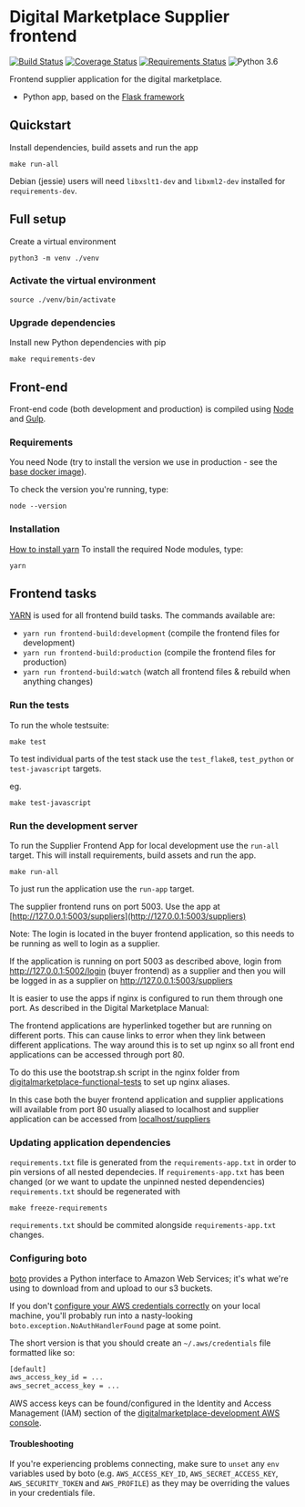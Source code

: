 # Digital Marketplace Supplier frontend

[![Build Status](https://travis-ci.org/alphagov/digitalmarketplace-supplier-frontend.svg)](https://travis-ci.org/alphagov/digitalmarketplace-supplier-frontend)
[![Coverage Status](https://coveralls.io/repos/alphagov/digitalmarketplace-supplier-frontend/badge.svg?branch=master&service=github)](https://coveralls.io/github/alphagov/digitalmarketplace-supplier-frontend?branch=master)
[![Requirements Status](https://requires.io/github/alphagov/digitalmarketplace-supplier-frontend/requirements.svg?branch=master)](https://requires.io/github/alphagov/digitalmarketplace-supplier-frontend/requirements/?branch=master)
![Python 3.6](https://img.shields.io/badge/python-3.6-blue.svg)

Frontend supplier application for the digital marketplace.

- Python app, based on the [Flask framework](http://flask.pocoo.org/)

## Quickstart

Install dependencies, build assets and run the app
```
make run-all
```

Debian (jessie) users will need `libxslt1-dev` and `libxml2-dev` installed for `requirements-dev`.

## Full setup

Create a virtual environment
 ```
 python3 -m venv ./venv
 ```

### Activate the virtual environment

```
source ./venv/bin/activate
```

### Upgrade dependencies

Install new Python dependencies with pip

```make requirements-dev```


## Front-end

Front-end code (both development and production) is compiled using [Node](http://nodejs.org/) and [Gulp](http://gulpjs.com/).

### Requirements

You need Node (try to install the version we use in production -
 see the [base docker image](https://github.com/alphagov/digitalmarketplace-docker-base/blob/master/base.docker)).

To check the version you're running, type:

```
node --version
```

### Installation

[How to install yarn](https://yarnpkg.com/en/docs/install)
To install the required Node modules, type:

```
yarn
```

## Frontend tasks

[YARN](https://yarnpkg.com/en/) is used for all frontend build tasks. The commands available are:

- `yarn run frontend-build:development` (compile the frontend files for development)
- `yarn run frontend-build:production` (compile the frontend files for production)
- `yarn run frontend-build:watch` (watch all frontend files & rebuild when anything changes)




### Run the tests

To run the whole testsuite:

```
make test
```

To test individual parts of the test stack use the `test_flake8`, `test_python`
or `test-javascript` targets.

eg.
```
make test-javascript
```

### Run the development server

To run the Supplier Frontend App for local development use the `run-all` target.
This will install requirements, build assets and run the app.

```
make run-all
```

To just run the application use the `run-app` target.

The supplier frontend runs on port 5003. Use the app at [http://127.0.0.1:5003/suppliers](http://127.0.0.1:5003/suppliers)

Note:  The login is located in the buyer frontend application, so this needs to be running as well to login as a supplier.

If the application is running on port 5003 as described above, login from http://127.0.0.1:5002/login (buyer frontend) as a supplier and then you will be logged in as a supplier on http://127.0.0.1:5003/suppliers

It is easier to use the apps if nginx is configured to run them through one port.  As described in the Digital Marketplace Manual:

The frontend applications are hyperlinked together but are running on different ports. This can cause links to error when they link between different applications. The way around this is to set up nginx so all front end applications can be accessed through port 80.

To do this use the bootstrap.sh script in the nginx folder from [digitalmarketplace-functional-tests](https://github.com/alphagov/digitalmarketplace-functional-tests) to set up nginx aliases.

In this case both the buyer frontend application and supplier applications will available from port 80 usually aliased to localhost and supplier application can be accessed from [localhost/suppliers](localhost/suppliers)

### Updating application dependencies

`requirements.txt` file is generated from the `requirements-app.txt` in order to pin
versions of all nested dependecies. If `requirements-app.txt` has been changed (or
we want to update the unpinned nested dependencies) `requirements.txt` should be
regenerated with

```
make freeze-requirements
```

`requirements.txt` should be commited alongside `requirements-app.txt` changes.

### Configuring boto

[boto](https://github.com/boto/boto) provides a Python interface to Amazon Web Services; it's what we're using to download from and upload to our s3 buckets.

If you don't [configure your AWS credentials correctly](http://boto.readthedocs.org/en/latest/boto_config_tut.html?highlight=~/.aws/credentials#credentials)
on your local machine, you'll probably run into a nasty-looking `boto.exception.NoAuthHandlerFound` page at some point.

The short version is that you should create an `~/.aws/credentials` file formatted like so:
```bash
[default]
aws_access_key_id = ...
aws_secret_access_key = ...
```

AWS access keys can be found/configured in the Identity and Access Management (IAM) section of the
[digitalmarketplace-development AWS console](https://digitalmarketplace-development.signin.aws.amazon.com/console).


#### Troubleshooting

If you're experiencing problems connecting, make sure to `unset` any `env` variables used by boto (e.g. `AWS_ACCESS_KEY_ID`, `AWS_SECRET_ACCESS_KEY`,
`AWS_SECURITY_TOKEN` and `AWS_PROFILE`) as they may be overriding the values in your credentials file.

